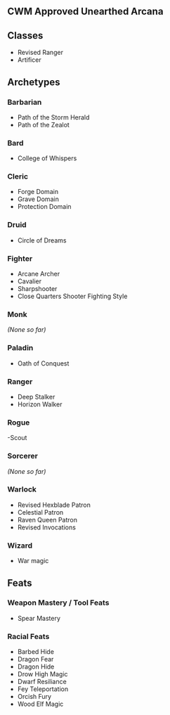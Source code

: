 ## CWM Approved Unearthed Arcana #

## Classes ##

- Revised Ranger
- Artificer

## Archetypes ##

### Barbarian ###

- Path of the Storm Herald
- Path of the Zealot

### Bard ###

- College of Whispers

### Cleric ###

- Forge Domain
- Grave Domain
- Protection Domain

### Druid ###

- Circle of Dreams

### Fighter ###

- Arcane Archer
- Cavalier
- Sharpshooter
- Close Quarters Shooter Fighting Style

### Monk ###

*(None so far)*

### Paladin ###

- Oath of Conquest

### Ranger ###

- Deep Stalker
- Horizon Walker

### Rogue ###

-Scout

### Sorcerer ###

*(None so far)*

### Warlock ###

- Revised Hexblade Patron
- Celestial Patron
- Raven Queen Patron
- Revised Invocations

### Wizard ###

- War magic

## Feats ##

### Weapon Mastery / Tool Feats ###

- Spear Mastery

### Racial Feats ###

- Barbed Hide
- Dragon Fear
- Dragon Hide
- Drow High Magic
- Dwarf Resiliance
- Fey Teleportation
- Orcish Fury
- Wood Elf Magic

